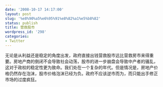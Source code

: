 ```yaml
---
date: '2008-10-17 14:17:00'
layout: post
slug: '%e8%90%a5%e6%95%91%e8%82%a1%e5%b8%82'
status: publish
title: 营救股市
wordpress_id: '298'
categories:
- Twitter
---
```


无论是从利益还是稳定的角度出发，政府直接出钱营救股市远比营救房市来得重要。房地产商的倒闭不会导致社会动荡，股市的进一步崩盘会导致中产者的骚乱，这对于政权的稳定性更为致命。我们处在一个复杂的年代。但是情况是，房地产价格仍然存在泡沫，股市价格泡沫已经为负。政府不应该逆市而为，而只能出手修正市场的过度疯狂。  
  

